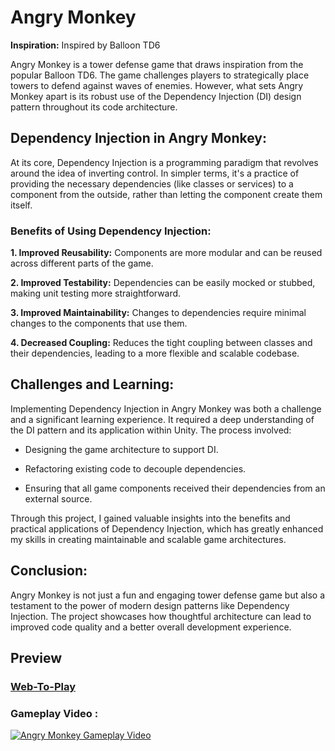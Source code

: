 # Angry Monkey

**Inspiration:** Inspired by Balloon TD6

Angry Monkey is a tower defense game that draws inspiration from the popular Balloon TD6. The game challenges players to strategically place towers to defend against waves of enemies. However, what sets Angry Monkey apart is its robust use of the Dependency Injection (DI) design pattern throughout its code architecture.

## Dependency Injection in Angry Monkey:

At its core, Dependency Injection is a programming paradigm that revolves around the idea of inverting control. In simpler terms, it's a practice of providing the necessary dependencies (like classes or services) to a component from the outside, rather than letting the component create them itself.

  ### Benefits of Using Dependency Injection:

  **1. Improved Reusability:** Components are more modular and can be reused across different parts of 
  the game.
   
  **2. Improved Testability:** Dependencies can be easily mocked or stubbed, making unit testing more 
  straightforward.
   
  **3. Improved Maintainability:** Changes to dependencies require minimal changes to the components 
  that use them.
   
  **4. Decreased Coupling:** Reduces the tight coupling between classes and their dependencies, 
  leading to a more flexible and scalable codebase.
   
## Challenges and Learning:

Implementing Dependency Injection in Angry Monkey was both a challenge and a significant learning experience. It required a deep understanding of the DI pattern and its application within Unity. The process involved:

  * Designing the game architecture to support DI.

  * Refactoring existing code to decouple dependencies.

  * Ensuring that all game components received their dependencies from an external source.

Through this project, I gained valuable insights into the benefits and practical applications of Dependency Injection, which has greatly enhanced my skills in creating maintainable and scalable game architectures.

## Conclusion:

Angry Monkey is not just a fun and engaging tower defense game but also a testament to the power of modern design patterns like Dependency Injection. The project showcases how thoughtful architecture can lead to improved code quality and a better overall development experience.

## Preview 

### [Web-To-Play](https://outscal.com/devmaheswari2017/game/play-angry-monkey-v11-game)


### Gameplay Video :

[![Angry Monkey Gameplay Video](https://img.youtube.com/vi/aMceYV6G9dA/0.jpg)](https://www.youtube.com/watch?v=aMceYV6G9dA)
